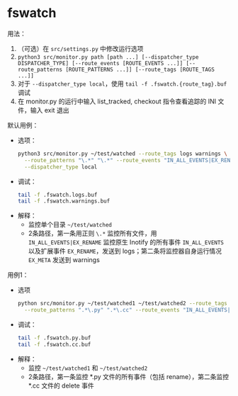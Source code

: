 # fswatch

用法：

1. （可选）在 `src/settings.py` 中修改运行选项
2. `python3 src/monitor.py path [path ...] [--dispatcher_type DISPATCHER_TYPE] [--route_events [ROUTE_EVENTS ...]] [--route_patterns [ROUTE_PATTERNS ...]] [--route_tags [ROUTE_TAGS ...]]`
3. 对于 `--dispatcher_type local`，使用 `tail -f .fswatch.{route_tag}.buf` 调试
4. 在 monitor.py 的运行中输入 list_tracked, checkout 指令查看追踪的 INI 文件，输入 exit 退出

默认用例：

- 选项：
  ```sh
  python3 src/monitor.py ~/test/watched --route_tags logs warnings \
    --route_patterns "\.*" "\.*" --route_events "IN_ALL_EVENTS|EX_RENAME" "EX_META" \
    --dispatcher_type local
  ```
- 调试：
  ```sh
  tail -f .fswatch.logs.buf
  tail -f .fswatch.warnings.buf
  ```
- 解释：
  - 监控单个目录 `~/test/watched`
  - 2条路径，第一条用正则 `\.*` 监控所有文件，用 `IN_ALL_EVENTS|EX_RENAME` 监控原生 Inotify 的所有事件 `IN_ALL_EVENTS` 以及扩展事件 `EX_RENAME`，发送到 logs；第二条将监控器自身运行情况 `EX_META` 发送到 warnings

用例1：

- 选项
  ```sh
  python src/monitor.py ~/test/watched1 ~/test/watched2 --route_tags py cc \
    --route_patterns ".*\.py" ".*\.cc" --route_events "IN_ALL_EVENTS|EX_RENAME" IN_DELETE
  ```
- 调试：
  ```sh
  tail -f .fswatch.py.buf
  tail -f .fswatch.cc.buf
  ```
- 解释：
  - 监控 `~/test/watched1` 和 `~/test/watched2`
  - 2条路径，第一条监控 *.py 文件的所有事件（包括 rename），第二条监控 *.cc 文件的 delete 事件
